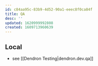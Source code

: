 ```yaml
---
id: c84aa95c-83b9-4d52-90a1-eeec8f0ca84f
title: QA
desc: ''
updated: 1620999992808
created: 1609713960639
---
```


## Local

- see [[Dendron Testing|dendron.dev.qa]]
